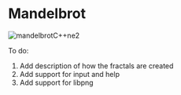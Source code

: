 # Mandelbrot
![mandelbrotC++ne2](https://user-images.githubusercontent.com/54220467/105219938-0a521080-5b25-11eb-955a-490f3d4d7e07.JPG)

To do:
1. Add description of how the fractals are created
2. Add support for input and help
3. Add support for libpng


